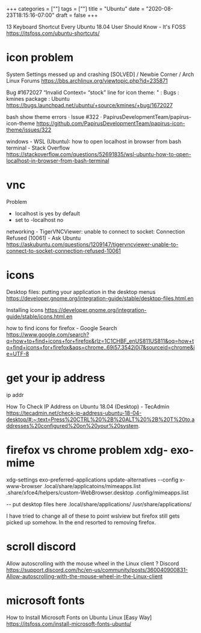 +++
categories = [""]
tags = [""]
title = "Ubuntu"
date = "2020-08-23T18:15:16-07:00"
draft = false
+++

13 Keyboard Shortcut Every Ubuntu 18.04 User Should Know - It's FOSS
https://itsfoss.com/ubuntu-shortcuts/

# icon problem
System Settings messed up and crashing [SOLVED] / Newbie Corner / Arch Linux Forums
https://bbs.archlinux.org/viewtopic.php?id=235871

Bug #1672027 “Invalid Context= “stock” line for icon theme: " : Bugs : kmines package : Ubuntu
https://bugs.launchpad.net/ubuntu/+source/kmines/+bug/1672027

bash show theme errors · Issue #322 · PapirusDevelopmentTeam/papirus-icon-theme
https://github.com/PapirusDevelopmentTeam/papirus-icon-theme/issues/322

windows - WSL (Ubuntu): how to open localhost in browser from bash terminal - Stack Overflow
https://stackoverflow.com/questions/52691835/wsl-ubuntu-how-to-open-localhost-in-browser-from-bash-terminal

# vnc

Problem
- localhost is yes by default
- set to -localhost no

networking - TigerVNCViewer: unable to connect to socket: Connection Refused (10061) - Ask Ubuntu
https://askubuntu.com/questions/1209147/tigervncviewer-unable-to-connect-to-socket-connection-refused-10061

# icons

Desktop files: putting your application in the desktop menus
https://developer.gnome.org/integration-guide/stable/desktop-files.html.en

Installing icons
https://developer.gnome.org/integration-guide/stable/icons.html.en

how to find icons for firefox - Google Search
https://www.google.com/search?q=how+to+find+icons+for+firefox&rlz=1C1CHBF_enUS811US811&oq=how+to+find+icons+for+firefox&aqs=chrome..69i57.3542j0j7&sourceid=chrome&ie=UTF-8

# get your ip address

ip addr

How To Check IP Address on Ubuntu 18.04 (Desktop) - TecAdmin
https://tecadmin.net/check-ip-address-ubuntu-18-04-desktop/#:~:text=Press%20CTRL%20%2B%20ALT%20%2B%20T%20to,addresses%20configured%20on%20your%20system.

# firefox vs chrome problem xdg- exo- mime

xdg-settings
exo-preferred-applications
update-alternatives --config x-www-browser
.local/share/applicatoins/mimeapps.list
.share/xfce4/helpers/custom-WebBrowser.desktop
.config/mimeapps.list

-- put desktop files here
.local/share/applications/
/usr/share/applications/

I have tried to change all of these to point wslview but firefox still gets picked up somehow.
In the end resorted to removing firefox.

# scroll discord

Allow autoscrolling with the mouse wheel in the Linux client ? Discord
https://support.discord.com/hc/en-us/community/posts/360040900831-Allow-autoscrolling-with-the-mouse-wheel-in-the-Linux-client

# microsoft fonts

How to Install Microsoft Fonts on Ubuntu Linux [Easy Way]
https://itsfoss.com/install-microsoft-fonts-ubuntu/
